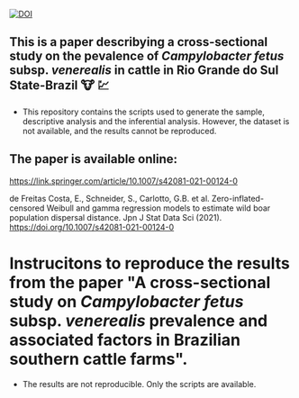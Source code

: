 [![DOI](https://zenodo.org/badge/DOI/10.1007/s42081-021-00124-0.svg)](https://link.springer.com/article/10.1007/s42081-021-00124-0)



## This is a paper describying a cross-sectional study on the pevalence of *Campylobacter fetus* subsp. *venerealis* in cattle in Rio Grande do Sul State-Brazil :cow: :chart:

- This repository contains the scripts used to generate the sample, descriptive analysis and the inferential analysis. However, the dataset is not available, and the results cannot be reproduced.

## The paper is available online:

https://link.springer.com/article/10.1007/s42081-021-00124-0

de Freitas Costa, E., Schneider, S., Carlotto, G.B. et al. Zero-inflated-censored Weibull and gamma regression models to estimate wild boar population dispersal distance. Jpn J Stat Data Sci (2021). https://doi.org/10.1007/s42081-021-00124-0


# Instrucitons to reproduce the results from the paper "A cross-sectional study on *Campylobacter fetus* subsp. *venerealis* prevalence and associated factors in Brazilian southern cattle farms".

- The results are not reproducible. Only the scripts are available.
